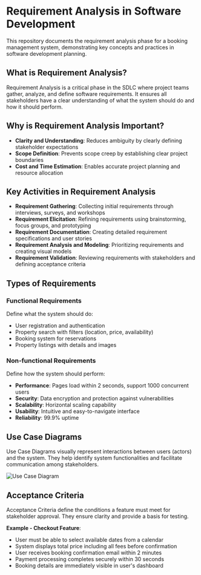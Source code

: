 # Requirement Analysis in Software Development

This repository documents the requirement analysis phase for a booking management system, demonstrating key concepts and practices in software development planning.

## What is Requirement Analysis?

Requirement Analysis is a critical phase in the SDLC where project teams gather, analyze, and define software requirements. It ensures all stakeholders have a clear understanding of what the system should do and how it should perform.

## Why is Requirement Analysis Important?

- **Clarity and Understanding**: Reduces ambiguity by clearly defining stakeholder expectations
- **Scope Definition**: Prevents scope creep by establishing clear project boundaries
- **Cost and Time Estimation**: Enables accurate project planning and resource allocation

## Key Activities in Requirement Analysis

- **Requirement Gathering**: Collecting initial requirements through interviews, surveys, and workshops
- **Requirement Elicitation**: Refining requirements using brainstorming, focus groups, and prototyping
- **Requirement Documentation**: Creating detailed requirement specifications and user stories
- **Requirement Analysis and Modeling**: Prioritizing requirements and creating visual models
- **Requirement Validation**: Reviewing requirements with stakeholders and defining acceptance criteria

## Types of Requirements

### Functional Requirements
Define what the system should do:
- User registration and authentication
- Property search with filters (location, price, availability)
- Booking system for reservations
- Property listings with details and images

### Non-functional Requirements
Define how the system should perform:
- **Performance**: Pages load within 2 seconds, support 1000 concurrent users
- **Security**: Data encryption and protection against vulnerabilities
- **Scalability**: Horizontal scaling capability
- **Usability**: Intuitive and easy-to-navigate interface
- **Reliability**: 99.9% uptime

## Use Case Diagrams

Use Case Diagrams visually represent interactions between users (actors) and the system. They help identify system functionalities and facilitate communication among stakeholders.

![Use Case Diagram](https://drive.google.com/uc?export=view\&id=1IGJWxN3ZXWWRZ9qisnPkJLQQgNO_kg2w)

## Acceptance Criteria

Acceptance Criteria define the conditions a feature must meet for stakeholder approval. They ensure clarity and provide a basis for testing.

**Example - Checkout Feature**:
- User must be able to select available dates from a calendar
- System displays total price including all fees before confirmation
- User receives booking confirmation email within 2 minutes
- Payment processing completes securely within 30 seconds
- Booking details are immediately visible in user's dashboard
